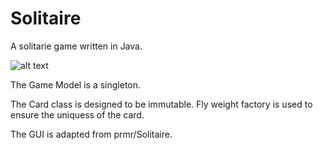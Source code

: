 # Solitaire

A solitarie game written in Java.

![alt text](https://github.com/CharlotteXiaoYeDing/Solitaire/master/Solitaire/Readme1.png "Logo Title Text 1")



The Game Model is a singleton. 

The Card class is designed to be immutable. Fly weight factory is used to ensure the uniquess of the card. 

The GUI is adapted from prmr/Solitaire. 


